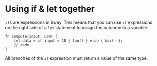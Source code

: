 # Using if & let together

`if`s are expressions in Sway. This means that you can use `if` expressions on the right side of a `let` statement to assign the outcome to a variable.

```sway
fn compute(input: u64) {
    let data = if input < 10 { foo() } else { bar() };
    // code
}
```

All branches of the `if` expression must return a value of the same type.
